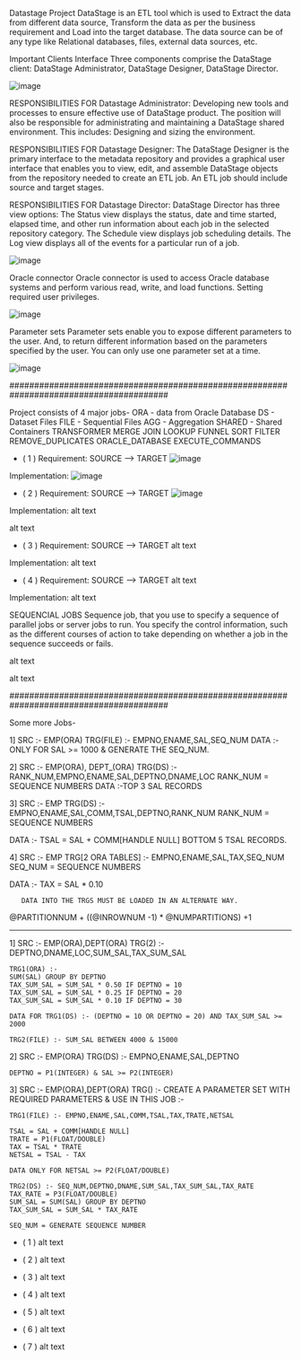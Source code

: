 Datastage Project
DataStage is an ETL tool which is used to Extract the data from different data source, Transform the data as per the business requirement and Load into the target database. The data source can be of any type like Relational databases, files, external data sources, etc.

Important Clients Interface
Three components comprise the DataStage client: DataStage Administrator, DataStage Designer, DataStage Director.

![image](https://user-images.githubusercontent.com/111442914/189316206-d1681ee5-8070-4c2b-b4a8-060a53647afe.png)

RESPONSIBILITIES FOR Datastage Administrator:
Developing new tools and processes to ensure effective use of DataStage product. The position will also be responsible for administrating and maintaining a DataStage shared environment. This includes: Designing and sizing the environment.

RESPONSIBILITIES FOR Datastage Designer:
The DataStage Designer is the primary interface to the metadata repository and provides a graphical user interface that enables you to view, edit, and assemble DataStage objects from the repository needed to create an ETL job. An ETL job should include source and target stages.

RESPONSIBILITIES FOR Datastage Director:
DataStage Director has three view options: The Status view displays the status, date and time started, elapsed time, and other run information about each job in the selected repository category. The Schedule view displays job scheduling details. The Log view displays all of the events for a particular run of a job.

![image](https://user-images.githubusercontent.com/111442914/189316276-0b66c09a-8606-48cb-88c8-19c9e6a309ab.png)

Oracle connector
Oracle connector is used to access Oracle database systems and perform various read, write, and load functions. Setting required user privileges.

![image](https://user-images.githubusercontent.com/111442914/189316479-5cb70b88-e1c1-468d-b27f-4c5ad1c93209.png)

Parameter sets
Parameter sets enable you to expose different parameters to the user. And, to return different information based on the parameters specified by the user. You can only use one parameter set at a time.

![image](https://user-images.githubusercontent.com/111442914/189316522-25a30f96-e5a4-4323-8b18-774fb1a2553d.png)

########################################################################################

Project consists of 4 major jobs-
ORA - data from Oracle Database
DS - Dataset Files
FILE - Sequential Files
AGG - Aggregation
SHARED - Shared Containers
TRANSFORMER
MERGE
JOIN
LOOKUP
FUNNEL
SORT
FILTER
REMOVE_DUPLICATES
ORACLE_DATABASE
EXECUTE_COMMANDS

- ( 1 ) Requirement: SOURCE --> TARGET
![image](https://user-images.githubusercontent.com/111442914/189316799-57c2aee7-39be-432c-bc83-156a0d885aa9.png)

Implementation:
![image](https://user-images.githubusercontent.com/111442914/189316895-2debe607-160b-455e-a7fd-e3876e65d0f8.png)

- ( 2 ) Requirement: SOURCE --> TARGET
![image](https://user-images.githubusercontent.com/111442914/189316997-021ca609-9745-48ae-b5ab-463f058906b1.png)

Implementation:
alt text

alt text

- ( 3 ) Requirement: SOURCE --> TARGET
alt text

Implementation:
alt text

- ( 4 ) Requirement: SOURCE --> TARGET
alt text

Implementation:
alt text

SEQUENCIAL JOBS
Sequence job, that you use to specify a sequence of parallel jobs or server jobs to run. You specify the control information, such as the different courses of action to take depending on whether a job in the sequence succeeds or fails.

alt text

alt text

########################################################################################

Some more Jobs-

1] SRC :- EMP(ORA)
   TRG(FILE) :- EMPNO,ENAME,SAL,SEQ_NUM
   DATA :- ONLY FOR SAL >= 1000 & GENERATE THE SEQ_NUM.

2] SRC :- EMP(ORA), DEPT_(ORA)
   TRG(DS) :- RANK_NUM,EMPNO,ENAME,SAL,DEPTNO,DNAME,LOC
   RANK_NUM = SEQUENCE NUMBERS
   DATA :-TOP 3 SAL RECORDS

3] SRC :- EMP
   TRG(DS) :- EMPNO,ENAME,SAL,COMM,TSAL,DEPTNO,RANK_NUM
   RANK_NUM = SEQUENCE NUMBERS

   DATA :- TSAL = SAL + COMM[HANDLE NULL]
	   BOTTOM 5 TSAL RECORDS.

4] SRC :- EMP
   TRG[2 ORA TABLES] :- EMPNO,ENAME,SAL,TAX,SEQ_NUM
   SEQ_NUM = SEQUENCE NUMBERS

   DATA :- TAX = SAL * 0.10

	   DATA INTO THE TRGS MUST BE LOADED IN AN ALTERNATE WAY.


@PARTITIONNUM + ((@INROWNUM -1) * @NUMPARTITIONS) +1


-------------------------------------------------------------

1] SRC :- EMP(ORA),DEPT(ORA)
   TRG(2) :- DEPTNO,DNAME,LOC,SUM_SAL,TAX_SUM_SAL

	TRG1(ORA) :- 
	SUM(SAL) GROUP BY DEPTNO 
	TAX_SUM_SAL = SUM_SAL * 0.50 IF DEPTNO = 10
	TAX_SUM_SAL = SUM_SAL * 0.25 IF DEPTNO = 20
	TAX_SUM_SAL = SUM_SAL * 0.10 IF DEPTNO = 30
		
	DATA FOR TRG1(DS) :- (DEPTNO = 10 OR DEPTNO = 20) AND TAX_SUM_SAL >= 2000
		   
	TRG2(FILE) :- SUM_SAL BETWEEN 4000 & 15000 

2] SRC :- EMP(ORA)
   TRG(DS) :- EMPNO,ENAME,SAL,DEPTNO

	DEPTNO = P1(INTEGER) & SAL >= P2(INTEGER)

3] SRC :- EMP(ORA),DEPT(ORA)
   TRG() :- 
	CREATE A PARAMETER SET WITH REQUIRED PARAMETERS & USE IN THIS JOB :-

	TRG1(FILE) :- EMPNO,ENAME,SAL,COMM,TSAL,TAX,TRATE,NETSAL
	
	TSAL = SAL + COMM[HANDLE NULL]
	TRATE = P1(FLOAT/DOUBLE)
	TAX = TSAL * TRATE
	NETSAL = TSAL - TAX

	DATA ONLY FOR NETSAL >= P2(FLOAT/DOUBLE)

	TRG2(DS) :- SEQ_NUM,DEPTNO,DNAME,SUM_SAL,TAX_SUM_SAL,TAX_RATE
	TAX_RATE = P3(FLOAT/DOUBLE)
	SUM_SAL = SUM(SAL) GROUP BY DEPTNO 
	TAX_SUM_SAL = SUM_SAL * TAX_RATE

	SEQ_NUM = GENERATE SEQUENCE NUMBER


- ( 1 )
alt text

- ( 2 )
alt text

- ( 3 )
alt text

- ( 4 )
alt text

- ( 5 )
alt text

- ( 6 )
alt text

- ( 7 )
alt text
